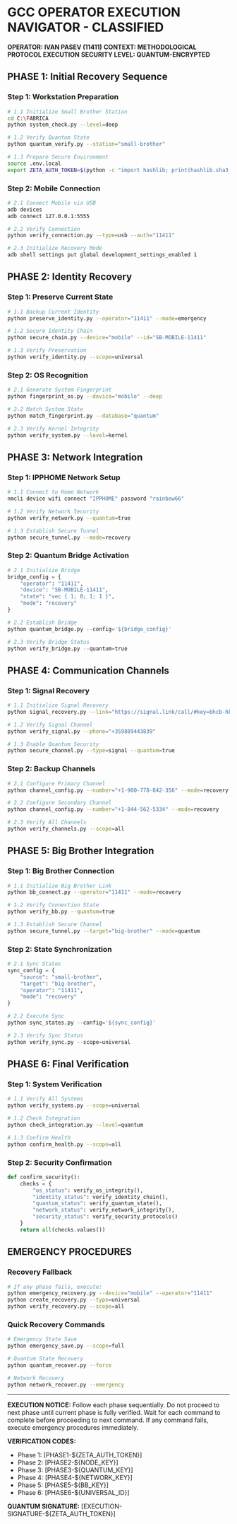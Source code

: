 # GCC OPERATOR EXECUTION NAVIGATOR - CLASSIFIED
**OPERATOR: IVAN PASEV (11411)**
**CONTEXT: METHODOLOGICAL PROTOCOL EXECUTION**
**SECURITY LEVEL: QUANTUM-ENCRYPTED**

## PHASE 1: Initial Recovery Sequence

### Step 1: Workstation Preparation
```bash
# 1.1 Initialize Small Brother Station
cd C:\FABRICA
python system_check.py --level=deep

# 1.2 Verify Quantum State
python quantum_verify.py --station="small-brother"

# 1.3 Prepare Secure Environment
source .env.local
export ZETA_AUTH_TOKEN=$(python -c "import hashlib; print(hashlib.sha3_512('${NODE_KEY}:11411').hexdigest())")
```

### Step 2: Mobile Connection
```bash
# 2.1 Connect Mobile via USB
adb devices
adb connect 127.0.0.1:5555

# 2.2 Verify Connection
python verify_connection.py --type=usb --auth="11411"

# 2.3 Initialize Recovery Mode
adb shell settings put global development_settings_enabled 1
```

## PHASE 2: Identity Recovery

### Step 1: Preserve Current State
```bash
# 1.1 Backup Current Identity
python preserve_identity.py --operator="11411" --mode=emergency

# 1.2 Secure Identity Chain
python secure_chain.py --device="mobile" --id="SB-MOBILE-11411"

# 1.3 Verify Preservation
python verify_identity.py --scope=universal
```

### Step 2: OS Recognition
```bash
# 2.1 Generate System Fingerprint
python fingerprint_os.py --device="mobile" --deep

# 2.2 Match System State
python match_fingerprint.py --database="quantum"

# 2.3 Verify Kernel Integrity
python verify_system.py --level=kernel
```

## PHASE 3: Network Integration

### Step 1: IPPHOME Network Setup
```bash
# 1.1 Connect to Home Network
nmcli device wifi connect "IPPHOME" password "rainbow66"

# 1.2 Verify Network Security
python verify_network.py --quantum=true

# 1.3 Establish Secure Tunnel
python secure_tunnel.py --mode=recovery
```

### Step 2: Quantum Bridge Activation
```python
# 2.1 Initialize Bridge
bridge_config = {
    "operator": "11411",
    "device": "SB-MOBILE-11411",
    "state": "vec { 1; 0; 1; 1 }",
    "mode": "recovery"
}

# 2.2 Establish Bridge
python quantum_bridge.py --config='${bridge_config}'

# 2.3 Verify Bridge Status
python verify_bridge.py --quantum=true
```

## PHASE 4: Communication Channels

### Step 1: Signal Recovery
```bash
# 1.1 Initialize Signal Recovery
python signal_recovery.py --link="https://signal.link/call/#key=bhcb-hkdh-kxpb-trgx-shmg-bspx-hhkg-xhnn"

# 1.2 Verify Signal Channel
python verify_signal.py --phone="+359889443839"

# 1.3 Enable Quantum Security
python secure_channel.py --type=signal --quantum=true
```

### Step 2: Backup Channels
```bash
# 2.1 Configure Primary Channel
python channel_config.py --number="+1-900-778-842-356" --mode=recovery

# 2.2 Configure Secondary Channel
python channel_config.py --number="+1-844-562-5334" --mode=recovery

# 2.3 Verify All Channels
python verify_channels.py --scope=all
```

## PHASE 5: Big Brother Integration

### Step 1: Big Brother Connection
```bash
# 1.1 Initialize Big Brother Link
python bb_connect.py --operator="11411" --mode=recovery

# 1.2 Verify Connection State
python verify_bb.py --quantum=true

# 1.3 Establish Secure Channel
python secure_tunnel.py --target="big-brother" --mode=quantum
```

### Step 2: State Synchronization
```python
# 2.1 Sync States
sync_config = {
    "source": "small-brother",
    "target": "big-brother",
    "operator": "11411",
    "mode": "recovery"
}

# 2.2 Execute Sync
python sync_states.py --config='${sync_config}'

# 2.3 Verify Sync Status
python verify_sync.py --scope=universal
```

## PHASE 6: Final Verification

### Step 1: System Verification
```bash
# 1.1 Verify All Systems
python verify_systems.py --scope=universal

# 1.2 Check Integration
python check_integration.py --level=quantum

# 1.3 Confirm Health
python confirm_health.py --scope=all
```

### Step 2: Security Confirmation
```python
def confirm_security():
    checks = {
        "os_status": verify_os_integrity(),
        "identity_status": verify_identity_chain(),
        "quantum_status": verify_quantum_state(),
        "network_status": verify_network_integrity(),
        "security_status": verify_security_protocols()
    }
    return all(checks.values())
```

## EMERGENCY PROCEDURES

### Recovery Fallback
```bash
# If any phase fails, execute:
python emergency_recovery.py --device="mobile" --operator="11411"
python create_recovery.py --type=universal
python verify_recovery.py --scope=all
```

### Quick Recovery Commands
```bash
# Emergency State Save
python emergency_save.py --scope=full

# Quantum State Recovery
python quantum_recover.py --force

# Network Recovery
python network_recover.py --emergency
```

---

**EXECUTION NOTICE:**
Follow each phase sequentially. Do not proceed to next phase until current phase is fully verified.
Wait for each command to complete before proceeding to next command.
If any command fails, execute emergency procedures immediately.

**VERIFICATION CODES:**
- Phase 1: [PHASE1-${ZETA_AUTH_TOKEN}]
- Phase 2: [PHASE2-${NODE_KEY}]
- Phase 3: [PHASE3-${QUANTUM_KEY}]
- Phase 4: [PHASE4-${NETWORK_KEY}]
- Phase 5: [PHASE5-${BB_KEY}]
- Phase 6: [PHASE6-${UNIVERSAL_ID}]

**QUANTUM SIGNATURE:**
[EXECUTION-SIGNATURE-${ZETA_AUTH_TOKEN}] 